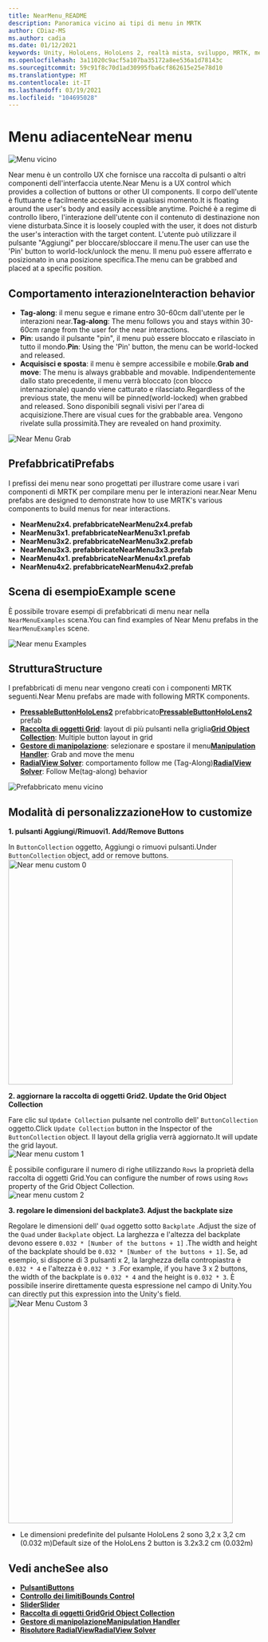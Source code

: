 ```yaml
---
title: NearMenu_README
description: Panoramica vicino ai tipi di menu in MRTK
author: CDiaz-MS
ms.author: cadia
ms.date: 01/12/2021
keywords: Unity, HoloLens, HoloLens 2, realtà mista, sviluppo, MRTK, menu near,
ms.openlocfilehash: 3a11020c9acf5a107ba35172a8ee536a1d78143c
ms.sourcegitcommit: 59c91f8c70d1ad30995fba6cf862615e25e78d10
ms.translationtype: MT
ms.contentlocale: it-IT
ms.lasthandoff: 03/19/2021
ms.locfileid: "104695028"
---
```

# <a name="near-menu"></a><span data-ttu-id="5a51e-104">Menu adiacente</span><span class="sxs-lookup"><span data-stu-id="5a51e-104">Near menu</span></span>

![Menu vicino](Images/NearMenu/MRTK_UX_NearMenu.png)

<span data-ttu-id="5a51e-106">Near menu è un controllo UX che fornisce una raccolta di pulsanti o altri componenti dell'interfaccia utente.</span><span class="sxs-lookup"><span data-stu-id="5a51e-106">Near Menu is a UX control which provides a collection of buttons or other UI components.</span></span> <span data-ttu-id="5a51e-107">Il corpo dell'utente è fluttuante e facilmente accessibile in qualsiasi momento.</span><span class="sxs-lookup"><span data-stu-id="5a51e-107">It is floating around the user's body and easily accessible anytime.</span></span> <span data-ttu-id="5a51e-108">Poiché è a regime di controllo libero, l'interazione dell'utente con il contenuto di destinazione non viene disturbata.</span><span class="sxs-lookup"><span data-stu-id="5a51e-108">Since it is loosely coupled with the user, it does not disturb the user's interaction with the target content.</span></span> <span data-ttu-id="5a51e-109">L'utente può utilizzare il pulsante "Aggiungi" per bloccare/sbloccare il menu.</span><span class="sxs-lookup"><span data-stu-id="5a51e-109">The user can use the 'Pin' button to world-lock/unlock the menu.</span></span> <span data-ttu-id="5a51e-110">Il menu può essere afferrato e posizionato in una posizione specifica.</span><span class="sxs-lookup"><span data-stu-id="5a51e-110">The menu can be grabbed and placed at a specific position.</span></span>

## <a name="interaction-behavior"></a><span data-ttu-id="5a51e-111">Comportamento interazione</span><span class="sxs-lookup"><span data-stu-id="5a51e-111">Interaction behavior</span></span>

- <span data-ttu-id="5a51e-112">**Tag-along**: il menu segue e rimane entro 30-60cm dall'utente per le interazioni near.</span><span class="sxs-lookup"><span data-stu-id="5a51e-112">**Tag-along**: The menu follows you and stays within 30-60cm range from the user for the near interactions.</span></span>
- <span data-ttu-id="5a51e-113">**Pin**: usando il pulsante "pin", il menu può essere bloccato e rilasciato in tutto il mondo.</span><span class="sxs-lookup"><span data-stu-id="5a51e-113">**Pin**: Using the 'Pin' button, the menu can be world-locked and released.</span></span>
- <span data-ttu-id="5a51e-114">**Acquisisci e sposta**: il menu è sempre accessibile e mobile.</span><span class="sxs-lookup"><span data-stu-id="5a51e-114">**Grab and move**: The menu is always grabbable and movable.</span></span> <span data-ttu-id="5a51e-115">Indipendentemente dallo stato precedente, il menu verrà bloccato (con blocco internazionale) quando viene catturato e rilasciato.</span><span class="sxs-lookup"><span data-stu-id="5a51e-115">Regardless of the previous state, the menu will be pinned(world-locked) when grabbed and released.</span></span> <span data-ttu-id="5a51e-116">Sono disponibili segnali visivi per l'area di acquisizione.</span><span class="sxs-lookup"><span data-stu-id="5a51e-116">There are visual cues for the grabbable area.</span></span> <span data-ttu-id="5a51e-117">Vengono rivelate sulla prossimità.</span><span class="sxs-lookup"><span data-stu-id="5a51e-117">They are revealed on hand proximity.</span></span>

<img src="Images/NearMenu/MRTK_UX_NearMenu_Grab.png" alt="Near Menu Grab">

## <a name="prefabs"></a><span data-ttu-id="5a51e-118">Prefabbricati</span><span class="sxs-lookup"><span data-stu-id="5a51e-118">Prefabs</span></span>

<span data-ttu-id="5a51e-119">I prefissi dei menu near sono progettati per illustrare come usare i vari componenti di MRTK per compilare menu per le interazioni near.</span><span class="sxs-lookup"><span data-stu-id="5a51e-119">Near Menu prefabs are designed to demonstrate how to use MRTK's various components to build menus for near interactions.</span></span>

- <span data-ttu-id="5a51e-120">**NearMenu2x4. prefabbricate**</span><span class="sxs-lookup"><span data-stu-id="5a51e-120">**NearMenu2x4.prefab**</span></span>
- <span data-ttu-id="5a51e-121">**NearMenu3x1. prefabbricate**</span><span class="sxs-lookup"><span data-stu-id="5a51e-121">**NearMenu3x1.prefab**</span></span>
- <span data-ttu-id="5a51e-122">**NearMenu3x2. prefabbricate**</span><span class="sxs-lookup"><span data-stu-id="5a51e-122">**NearMenu3x2.prefab**</span></span>
- <span data-ttu-id="5a51e-123">**NearMenu3x3. prefabbricate**</span><span class="sxs-lookup"><span data-stu-id="5a51e-123">**NearMenu3x3.prefab**</span></span>
- <span data-ttu-id="5a51e-124">**NearMenu4x1. prefabbricate**</span><span class="sxs-lookup"><span data-stu-id="5a51e-124">**NearMenu4x1.prefab**</span></span>
- <span data-ttu-id="5a51e-125">**NearMenu4x2. prefabbricate**</span><span class="sxs-lookup"><span data-stu-id="5a51e-125">**NearMenu4x2.prefab**</span></span>

## <a name="example-scene"></a><span data-ttu-id="5a51e-126">Scena di esempio</span><span class="sxs-lookup"><span data-stu-id="5a51e-126">Example scene</span></span>

<span data-ttu-id="5a51e-127">È possibile trovare esempi di prefabbricati di menu near nella `NearMenuExamples` scena.</span><span class="sxs-lookup"><span data-stu-id="5a51e-127">You can find examples of Near Menu prefabs in the `NearMenuExamples` scene.</span></span>

<img src="Images/NearMenu/MRTK_UX_NearMenu_Examples.png" alt="Near menu Examples">

## <a name="structure"></a><span data-ttu-id="5a51e-128">Struttura</span><span class="sxs-lookup"><span data-stu-id="5a51e-128">Structure</span></span>

<span data-ttu-id="5a51e-129">I prefabbricati di menu near vengono creati con i componenti MRTK seguenti.</span><span class="sxs-lookup"><span data-stu-id="5a51e-129">Near Menu prefabs are made with following MRTK components.</span></span>

- <span data-ttu-id="5a51e-130">[**PressableButtonHoloLens2**](README_Button.md) prefabbricato</span><span class="sxs-lookup"><span data-stu-id="5a51e-130">[**PressableButtonHoloLens2**](README_Button.md) prefab</span></span>
- <span data-ttu-id="5a51e-131">[**Raccolta di oggetti Grid**](README_ObjectCollection.md): layout di più pulsanti nella griglia</span><span class="sxs-lookup"><span data-stu-id="5a51e-131">[**Grid Object Collection**](README_ObjectCollection.md): Multiple button layout in grid</span></span>
- <span data-ttu-id="5a51e-132">[**Gestore di manipolazione**](README_ManipulationHandler.md): selezionare e spostare il menu</span><span class="sxs-lookup"><span data-stu-id="5a51e-132">[**Manipulation Handler**](README_ManipulationHandler.md): Grab and move the menu</span></span>
- <span data-ttu-id="5a51e-133">[**RadialView Solver**](README_Solver.md): comportamento follow me (Tag-Along)</span><span class="sxs-lookup"><span data-stu-id="5a51e-133">[**RadialView Solver**](README_Solver.md): Follow Me(tag-along) behavior</span></span>

![Prefabbricato menu vicino](Images/NearMenu/MRTK_UX_NearMenu_Structure.png)

## <a name="how-to-customize"></a><span data-ttu-id="5a51e-135">Modalità di personalizzazione</span><span class="sxs-lookup"><span data-stu-id="5a51e-135">How to customize</span></span>

<span data-ttu-id="5a51e-136">**1. pulsanti Aggiungi/Rimuovi**</span><span class="sxs-lookup"><span data-stu-id="5a51e-136">**1. Add/Remove Buttons**</span></span>

<span data-ttu-id="5a51e-137">In `ButtonCollection` oggetto, Aggiungi o rimuovi pulsanti.</span><span class="sxs-lookup"><span data-stu-id="5a51e-137">Under `ButtonCollection` object, add or remove buttons.</span></span>  
<img src="Images/NearMenu/MRTK_UX_NearMenu_Custom0.png" width="450" alt="Near menu custom 0">

<span data-ttu-id="5a51e-138">**2. aggiornare la raccolta di oggetti Grid**</span><span class="sxs-lookup"><span data-stu-id="5a51e-138">**2. Update the Grid Object Collection**</span></span>

<span data-ttu-id="5a51e-139">Fare clic sul `Update Collection` pulsante nel controllo dell' `ButtonCollection` oggetto.</span><span class="sxs-lookup"><span data-stu-id="5a51e-139">Click `Update Collection` button in the Inspector of the `ButtonCollection` object.</span></span> <span data-ttu-id="5a51e-140">Il layout della griglia verrà aggiornato.</span><span class="sxs-lookup"><span data-stu-id="5a51e-140">It will update the grid layout.</span></span>  
<img src="Images/NearMenu/MRTK_UX_NearMenu_Custom1.png" alt="Near menu custom 1">

<span data-ttu-id="5a51e-141">È possibile configurare il numero di righe utilizzando `Rows` la proprietà della raccolta di oggetti Grid.</span><span class="sxs-lookup"><span data-stu-id="5a51e-141">You can configure the number of rows using `Rows` property of the Grid Object Collection.</span></span>  
<img src="Images/NearMenu/MRTK_UX_NearMenu_Custom2.png" alt="near menu custom 2">

<span data-ttu-id="5a51e-142">**3. regolare le dimensioni del backplate**</span><span class="sxs-lookup"><span data-stu-id="5a51e-142">**3. Adjust the backplate size**</span></span>

<span data-ttu-id="5a51e-143">Regolare le dimensioni dell' `Quad` oggetto sotto `Backplate` .</span><span class="sxs-lookup"><span data-stu-id="5a51e-143">Adjust the size of the `Quad` under `Backplate` object.</span></span> <span data-ttu-id="5a51e-144">La larghezza e l'altezza del backplate devono essere `0.032 * [Number of the buttons + 1]` .</span><span class="sxs-lookup"><span data-stu-id="5a51e-144">The width and height of the backplate should be `0.032 * [Number of the buttons + 1]`.</span></span> <span data-ttu-id="5a51e-145">Se, ad esempio, si dispone di 3 pulsanti x 2, la larghezza della contropiastra è `0.032 * 4` e l'altezza è `0.032 * 3` .</span><span class="sxs-lookup"><span data-stu-id="5a51e-145">For example, if you have 3 x 2 buttons, the width of the backplate is `0.032 * 4` and the height is `0.032 * 3`.</span></span> <span data-ttu-id="5a51e-146">È possibile inserire direttamente questa espressione nel campo di Unity.</span><span class="sxs-lookup"><span data-stu-id="5a51e-146">You can directly put this expression into the Unity's field.</span></span>  
<img src="Images/NearMenu/MRTK_UX_NearMenu_Custom3.png" width="450" alt="Near Menu Custom 3">

- <span data-ttu-id="5a51e-147">Le dimensioni predefinite del pulsante HoloLens 2 sono 3,2 x 3,2 cm (0.032 m)</span><span class="sxs-lookup"><span data-stu-id="5a51e-147">Default size of the HoloLens 2 button is 3.2x3.2 cm (0.032m)</span></span>

## <a name="see-also"></a><span data-ttu-id="5a51e-148">Vedi anche</span><span class="sxs-lookup"><span data-stu-id="5a51e-148">See also</span></span>

- [<span data-ttu-id="5a51e-149">**Pulsanti**</span><span class="sxs-lookup"><span data-stu-id="5a51e-149">**Buttons**</span></span>](README_Button.md)
- [<span data-ttu-id="5a51e-150">**Controllo dei limiti**</span><span class="sxs-lookup"><span data-stu-id="5a51e-150">**Bounds Control**</span></span>](README_BoundsControl.md)
- [<span data-ttu-id="5a51e-151">**Slider**</span><span class="sxs-lookup"><span data-stu-id="5a51e-151">**Slider**</span></span>](README_Sliders.md)
- [<span data-ttu-id="5a51e-152">**Raccolta di oggetti Grid**</span><span class="sxs-lookup"><span data-stu-id="5a51e-152">**Grid Object Collection**</span></span>](README_ObjectCollection.md)
- [<span data-ttu-id="5a51e-153">**Gestore di manipolazione**</span><span class="sxs-lookup"><span data-stu-id="5a51e-153">**Manipulation Handler**</span></span>](README_ManipulationHandler.md)
- [<span data-ttu-id="5a51e-154">**Risolutore RadialView**</span><span class="sxs-lookup"><span data-stu-id="5a51e-154">**RadialView Solver**</span></span>](README_Solver.md)
